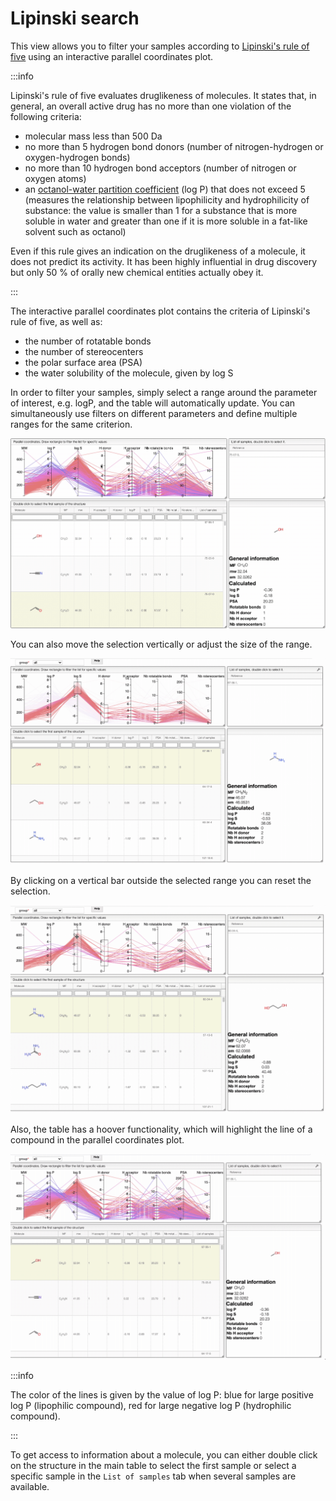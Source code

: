 # Lipinski search

This view allows you to filter your samples according to [Lipinski's rule of five](https://en.wikipedia.org/wiki/Lipinski%27s_rule_of_five) using an interactive parallel coordinates plot. 

:::info

Lipinski's rule of five evaluates druglikeness of molecules. It states that, in general, an overall active drug has no more than one violation of the following criteria:
- molecular mass less than 500 Da
- no more than 5 hydrogen bond donors (number of nitrogen-hydrogen or oxygen-hydrogen bonds)
- no more than 10 hydrogen bond acceptors (number of nitrogen or oxygen atoms)
- an [octanol-water partition coefficient](https://en.wikipedia.org/wiki/Octanol-water_partition_coefficient) (log P) that does not exceed 5 (measures the relationship between lipophilicity and hydrophilicity of substance: the value is smaller than 1 for a substance that is more soluble in water and greater than one if it is more soluble in a fat-like solvent such as octanol)

Even if this rule gives an indication on the druglikeness of a molecule, it does not predict its activity. It has been highly influential in drug discovery but only 50 % of orally new chemical entities actually obey it. 

:::

The interactive parallel coordinates plot contains the criteria of Lipinski's rule of five, as well as:
- the number of rotatable bonds 
- the number of stereocenters
- the polar surface area (PSA) 
- the water solubility of the molecule, given by log S 

In order to filter your samples, simply select a range around the parameter of interest, e.g. logP, and the table will automatically update. You can simultaneously use filters on different parameters and define multiple ranges for the same criterion. 

![selecting a range in parallel coordinates plot](images/select.gif)

You can also move the selection vertically or adjust the size of the range.

![updating a range in parallel coordinates plot](images/update_range.gif)

By clicking on a vertical bar outside the selected range you can reset the selection.

![resetting a range in parallel coordinates plot](images/reset_range.gif)

Also, the table has a hoover functionality, which will highlight the line of a compound in the parallel coordinates plot.

![hoover in parallel coordinates plot](images/hoover.gif)

:::info 

The color of the lines is given by the value of log P: blue for large positive log P (lipophilic compound), red for large negative log P (hydrophilic compound).

:::

 To get access to information about a molecule, you can either double click on the structure in the main table to select the first sample or select a specific sample in the `List of samples` tab when several samples are available. 